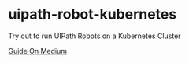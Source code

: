 # uipath-robot-kubernetes
Try out to run UIPath Robots on a Kubernetes Cluster

[Guide On Medium](https://renjithvr11.medium.com/running-uipath-robots-on-kubernetes-a5119c776edb)
